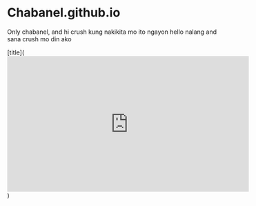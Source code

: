 # Chabanel.github.io
Only chabanel, and hi crush
kung nakikita mo ito ngayon
hello nalang and sana crush mo din ako


[title](<iframe width="560" height="315" src="https://www.youtube.com/embed/Mjf4DCWIYEc" title="YouTube video player" frameborder="0" allow="accelerometer; autoplay; clipboard-write; encrypted-media; gyroscope; picture-in-picture" allowfullscreen></iframe>)
